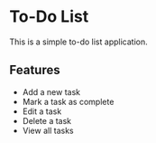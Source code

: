 # To-Do List

This is a simple to-do list application.

## Features

- Add a new task
- Mark a task as complete
- Edit a task
- Delete a task
- View all tasks
